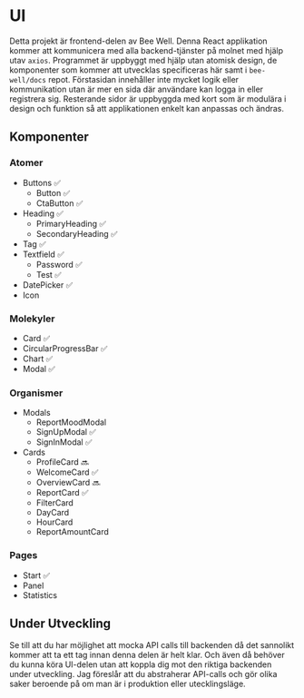 # UI
Detta projekt är frontend-delen av Bee Well. Denna React applikation kommer att kommunicera med alla backend-tjänster på molnet med hjälp utav `axios`. Programmet är uppbyggt med hjälp utan atomisk design, de komponenter som kommer att utvecklas specificeras här samt i `bee-well/docs` repot. Förstasidan innehåller inte mycket logik eller kommunikation utan är mer en sida där användare kan logga in eller registrera sig. Resterande sidor är uppbyggda med kort som är modulära i design och funktion så att applikationen enkelt kan anpassas och ändras. 
## Komponenter
### Atomer
* Buttons ✅
  * Button ✅
  * CtaButton ✅
* Heading ✅
  * PrimaryHeading ✅
  * SecondaryHeading ✅
* Tag ✅
* Textfield ✅
  * Password ✅
  * Test ✅
* DatePicker ✅
* Icon
### Molekyler
* Card ✅
* CircularProgressBar ✅
* Chart ✅
* Modal ✅
### Organismer
* Modals
  * ReportMoodModal
  * SignUpModal ✅
  * SignInModal ✅
* Cards
  * ProfileCard 🔜
  * WelcomeCard ✅
  * OverviewCard 🔜
  * ReportCard ✅
  * FilterCard
  * DayCard
  * HourCard
  * ReportAmountCard
### Pages
* Start ✅
* Panel
* Statistics

## Under Utveckling
Se till att du har möjlighet att mocka API calls till backenden då det sannolikt kommer att ta ett tag innan denna delen är helt klar. Och även då behöver du kunna köra UI-delen utan att koppla dig mot den riktiga backenden under utveckling. Jag föreslår att du abstraherar API-calls och gör olika saker beroende på om man är i produktion eller utecklingsläge.
